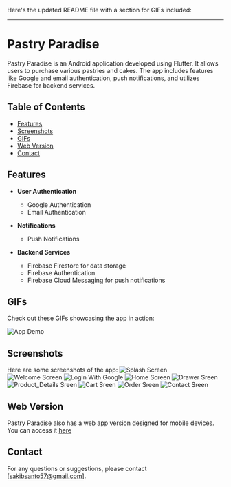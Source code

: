 Here's the updated README file with a section for GIFs included:

---

# Pastry Paradise

Pastry Paradise is an Android application developed using Flutter. It allows users to purchase various pastries and cakes. The app includes features like Google and email authentication, push notifications, and utilizes Firebase for backend services.

## Table of Contents

- [Features](#features)
- [Screenshots](#screenshots)
- [GIFs](#gifs)
- [Web Version](#web-version)
- [Contact](#contact)

## Features

- **User Authentication**
  - Google Authentication
  - Email Authentication

- **Notifications**
  - Push Notifications

- **Backend Services**
  - Firebase Firestore for data storage
  - Firebase Authentication
  - Firebase Cloud Messaging for push notifications

## GIFs

Check out these GIFs showcasing the app in action:

![App Demo](gif.gif)



## Screenshots

Here are some screenshots of the app:
![Splash Screen](1.jpg)
![Welcome Screen](2.jpg)
![Login With Google](3.jpg)
![Home Screen](4.jpg)
![Drawer Sreen](5.jpg)
![Product_Details Sreen](6.jpg)
![Cart Sreen](8.jpg)
![Order Sreen](order.jpg)
![Contact Sreen](10.jpg)



## Web Version

Pastry Paradise also has a web app version designed for mobile devices. You can access it [here](https://saimas-pastry-paradise.web.app/) 

## Contact

For any questions or suggestions, please contact [sakibsanto57@gmail.com].

